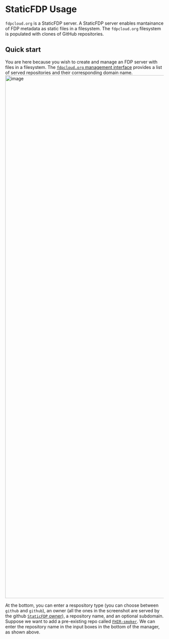 # StaticFDP Usage

`fdpcloud.org` is a StaticFDP server.
A StaticFDP server enables mantainance of FDP metadata as static files in a filesystem.
The `fdpcloud.org` filesystem is populated with clones of GitHub repositories.

## Quick start

You are here because you wish to create and manage an FDP server with files in a filesystem.
The [`fdpcloud.org` management interface](https://fdpcloud.org/MANAGE/ui/Manager.html) provides a list of served repositories and their corresponding domain name.
<img width="1663" alt="image" src="https://github.com/user-attachments/assets/268c6713-9ab4-4b78-92e2-92e3152dcc59">

At the bottom, you can enter a respository type (you can choose between `github` and `github`), an owner (all the ones in the screenshot are served by the github [`StaticFDP` owner](https://github.com/StaticFDP/)), a repository name, and an optional subdomain.
Suppose we want to add a pre-existing repo called [`FHIR-smoker`](https://github.com/StaticFDP/FHIR-smoker).
We can enter the repository name in the input boxes in the bottom of the manager, as shown above.
